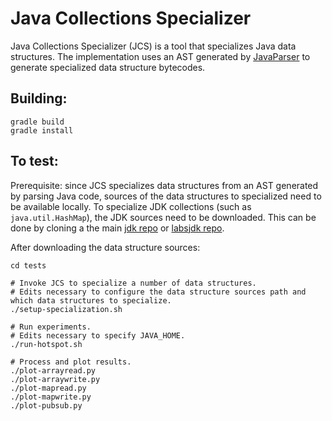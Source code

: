 # Java Collections Specializer
Java Collections Specializer (JCS) is a tool that specializes Java data structures. The implementation uses an AST generated by [JavaParser](https://javaparser.org/) to generate specialized data structure bytecodes.

## Building:

```
gradle build
gradle install
```

## To test:

Prerequisite: since JCS specializes data structures from an AST generated by parsing Java code, sources of the data structures to specialized need to be available locally. To specialize JDK collections (such as `java.util.HashMap`), the JDK sources need to be downloaded. This can be done by cloning a the main [jdk repo](https://github.com/openjdk/jdk/tree/jdk-11+28) or [labsjdk repo](https://github.com/graalvm/labs-openjdk-11).

After downloading the data structure sources:

```
cd tests

# Invoke JCS to specialize a number of data structures.
# Edits necessary to configure the data structure sources path and which data structures to specialize.
./setup-specialization.sh

# Run experiments.
# Edits necessary to specify JAVA_HOME.
./run-hotspot.sh

# Process and plot results.
./plot-arrayread.py
./plot-arraywrite.py
./plot-mapread.py
./plot-mapwrite.py
./plot-pubsub.py
```
